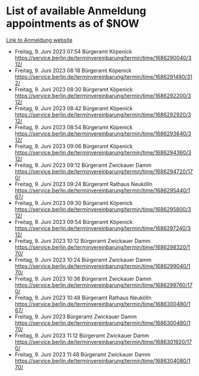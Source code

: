 # List of available Anmeldung appointments as of $NOW
[Link to Anmeldung website](https://service.berlin.de/terminvereinbarung/termin/tag.php?termin=1&anliegen[]=120686&dienstleisterlist=122210,122217,327316,122219,327312,122227,327314,122231,327346,122243,327348,122254,122252,329742,122260,329745,122262,329748,122271,327278,122273,327274,122277,327276,330436,122280,327294,122282,327290,122284,327292,122291,327270,122285,327266,122286,327264,122296,327268,150230,329760,122297,327286,122294,327284,122312,329763,122314,329775,122304,327330,122311,327334,122309,327332,317869,122281,327352,122279,329772,122283,122276,327324,122274,327326,122267,329766,122246,327318,122251,327320,122257,327322,122208,327298,122226,327300&herkunft=http%3A%2F%2Fservice.berlin.de%2Fdienstleistung%2F120686%2F)
- Freitag, 9. Juni 2023 07:54 Bürgeramt Köpenick https://service.berlin.de/terminvereinbarung/termin/time/1686290040/312/
- Freitag, 9. Juni 2023 08:18 Bürgeramt Köpenick https://service.berlin.de/terminvereinbarung/termin/time/1686291480/312/
- Freitag, 9. Juni 2023 08:30 Bürgeramt Köpenick https://service.berlin.de/terminvereinbarung/termin/time/1686292200/312/
- Freitag, 9. Juni 2023 08:42 Bürgeramt Köpenick https://service.berlin.de/terminvereinbarung/termin/time/1686292920/312/
- Freitag, 9. Juni 2023 08:54 Bürgeramt Köpenick https://service.berlin.de/terminvereinbarung/termin/time/1686293640/312/
- Freitag, 9. Juni 2023 09:06 Bürgeramt Köpenick https://service.berlin.de/terminvereinbarung/termin/time/1686294360/312/
- Freitag, 9. Juni 2023 09:12 Bürgeramt Zwickauer Damm https://service.berlin.de/terminvereinbarung/termin/time/1686294720/170/
- Freitag, 9. Juni 2023 09:24 Bürgeramt Rathaus Neukölln https://service.berlin.de/terminvereinbarung/termin/time/1686295440/167/
- Freitag, 9. Juni 2023 09:30 Bürgeramt Köpenick https://service.berlin.de/terminvereinbarung/termin/time/1686295800/312/
- Freitag, 9. Juni 2023 09:54 Bürgeramt Köpenick https://service.berlin.de/terminvereinbarung/termin/time/1686297240/312/
- Freitag, 9. Juni 2023 10:12 Bürgeramt Zwickauer Damm https://service.berlin.de/terminvereinbarung/termin/time/1686298320/170/
- Freitag, 9. Juni 2023 10:24 Bürgeramt Zwickauer Damm https://service.berlin.de/terminvereinbarung/termin/time/1686299040/170/
- Freitag, 9. Juni 2023 10:36 Bürgeramt Zwickauer Damm https://service.berlin.de/terminvereinbarung/termin/time/1686299760/170/
- Freitag, 9. Juni 2023 10:48 Bürgeramt Rathaus Neukölln https://service.berlin.de/terminvereinbarung/termin/time/1686300480/167/
- Freitag, 9. Juni 2023  Bürgeramt Zwickauer Damm https://service.berlin.de/terminvereinbarung/termin/time/1686300480/170/
- Freitag, 9. Juni 2023 11:12 Bürgeramt Zwickauer Damm https://service.berlin.de/terminvereinbarung/termin/time/1686301920/170/
- Freitag, 9. Juni 2023 11:48 Bürgeramt Zwickauer Damm https://service.berlin.de/terminvereinbarung/termin/time/1686304080/170/
